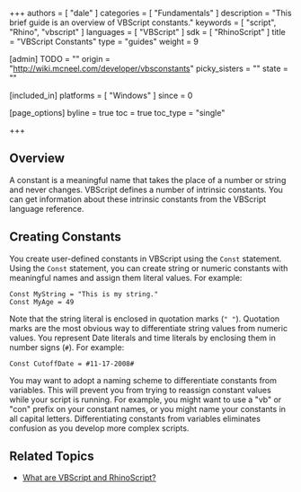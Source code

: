 +++
authors = [ "dale" ]
categories = [ "Fundamentals" ]
description = "This brief guide is an overview of VBScript constants."
keywords = [ "script", "Rhino", "vbscript" ]
languages = [ "VBScript" ]
sdk = [ "RhinoScript" ]
title = "VBScript Constants"
type = "guides"
weight = 9

[admin]
TODO = ""
origin = "http://wiki.mcneel.com/developer/vbsconstants"
picky_sisters = ""
state = ""

[included_in]
platforms = [ "Windows" ]
since = 0

[page_options]
byline = true
toc = true
toc_type = "single"

+++

 
## Overview

A constant is a meaningful name that takes the place of a number or string and never changes. VBScript defines a number of intrinsic constants. You can get information about these intrinsic constants from the VBScript language reference.

## Creating Constants

You create user-defined constants in VBScript using the `Const` statement. Using the `Const` statement, you can create string or numeric constants with meaningful names and assign them literal values.  For example:

```vbnet
Const MyString = "This is my string."
Const MyAge = 49
```

Note that the string literal is enclosed in quotation marks (`" "`).  Quotation marks are the most obvious way to differentiate string values from numeric values.  You represent Date literals and time literals by enclosing them in number signs (`#`).  For example:

```vbnet
Const CutoffDate = #11-17-2008#
```

You may want to adopt a naming scheme to differentiate constants from variables.  This will prevent you from trying to reassign constant values while your script is running.  For example, you might want to use a "vb" or "con" prefix on your constant names, or you might name your constants in all capital letters.  Differentiating constants from variables eliminates confusion as you develop more complex scripts.

## Related Topics

- [What are VBScript and RhinoScript?](/guides/rhinoscript/what-are-vbscript-rhinoscript)
